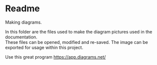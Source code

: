 # Readme

Making diagrams. 

In this folder are the files used to make the diagram pictures used in the documentation.  
These files can be opened, modified and re-saved.  The image can be exported for usage within this project.  

Use this great program <https://app.diagrams.net/>
